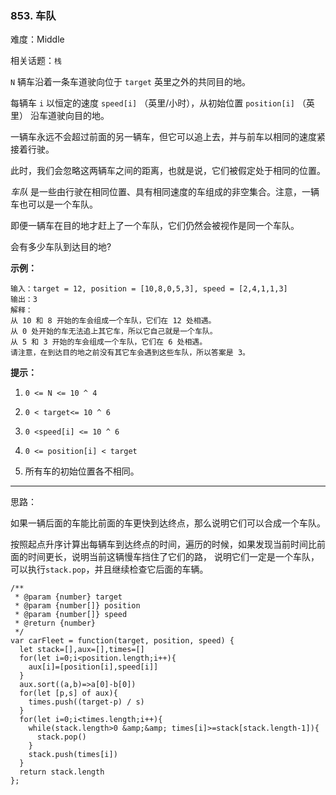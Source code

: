 ### 853. 车队

难度：Middle

相关话题：`栈`

 `N`  辆车沿着一条车道驶向位于 `target` 英里之外的共同目的地。



每辆车 `i` 以恒定的速度 `speed[i]` （英里/小时），从初始位置 `position[i]` （英里） 沿车道驶向目的地。



一辆车永远不会超过前面的另一辆车，但它可以追上去，并与前车以相同的速度紧接着行驶。



此时，我们会忽略这两辆车之间的距离，也就是说，它们被假定处于相同的位置。



*车队* 是一些由行驶在相同位置、具有相同速度的车组成的非空集合。注意，一辆车也可以是一个车队。



即便一辆车在目的地才赶上了一个车队，它们仍然会被视作是同一个车队。







会有多少车队到达目的地?







**示例：** 



```
输入：target = 12, position = [10,8,0,5,3], speed = [2,4,1,1,3]
输出：3
解释：
从 10 和 8 开始的车会组成一个车队，它们在 12 处相遇。
从 0 处开始的车无法追上其它车，所以它自己就是一个车队。
从 5 和 3 开始的车会组成一个车队，它们在 6 处相遇。
请注意，在到达目的地之前没有其它车会遇到这些车队，所以答案是 3。
```



**提示：** 




1.  `0 <= N <= 10 ^ 4` 

2.  `0 < target<= 10 ^ 6` 

3.  `0 <speed[i] <= 10 ^ 6` 

4.  `0 <= position[i] < target` 

5. 所有车的初始位置各不相同。






-----

思路：

如果一辆后面的车能比前面的车更快到达终点，那么说明它们可以合成一个车队。

按照起点升序计算出每辆车到达终点的时间，遍历的时候，如果发现当前时间比前面的时间更长，说明当前这辆慢车挡住了它们的路，
说明它们一定是一个车队，可以执行`stack.pop`，并且继续检查它后面的车辆。

```
/**
 * @param {number} target
 * @param {number[]} position
 * @param {number[]} speed
 * @return {number}
 */
var carFleet = function(target, position, speed) {
  let stack=[],aux=[],times=[]
  for(let i=0;i<position.length;i++){
    aux[i]=[position[i],speed[i]]
  }
  aux.sort((a,b)=>a[0]-b[0])
  for(let [p,s] of aux){
    times.push((target-p) / s)
  }
  for(let i=0;i<times.length;i++){
    while(stack.length>0 &amp;&amp; times[i]>=stack[stack.length-1]){
      stack.pop()
    }
    stack.push(times[i])
  }
  return stack.length
};
```

